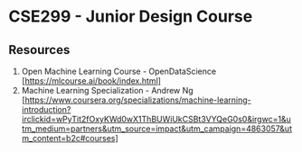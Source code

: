 # CSE299 - Junior Design Course

## Resources
1. Open Machine Learning Course - OpenDataScience [https://mlcourse.ai/book/index.html]
2. Machine Learning Specialization - Andrew Ng [https://www.coursera.org/specializations/machine-learning-introduction?irclickid=wPyTit2fOxyKWd0wX1ThBUWiUkCSBt3VYQeG0s0&irgwc=1&utm_medium=partners&utm_source=impact&utm_campaign=4863057&utm_content=b2c#courses]

